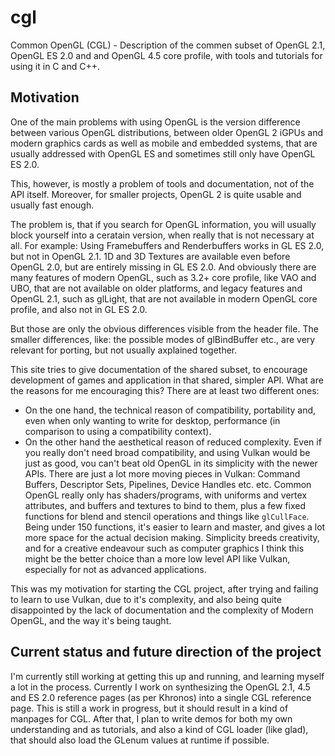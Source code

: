 # cgl
Common OpenGL (CGL) - Description of the commen subset of OpenGL 2.1, OpenGL ES 2.0 and and OpenGL 4.5 core profile, with tools and tutorials for using it in C and C++.

## Motivation

One of the main problems with using OpenGL is the version difference between various OpenGL distributions, between older OpenGL 2 iGPUs
and modern graphics cards as well as mobile and embedded systems, that are usually addressed with OpenGL ES and sometimes still only have OpenGL ES 2.0.

This, however, is mostly a problem of tools and documentation, not of the API itself. Moreover, for smaller projects, OpenGL 2 is quite usable and usually
fast enough.

The problem is, that if you search for OpenGL information, you will usually block yourself into a ceratain version, when really that is not necessary at
all. For example: Using Framebuffers and Renderbuffers works in GL ES 2.0, but not in OpenGL 2.1. 1D and 3D Textures are available even before OpenGL 2.0,
but are entirely missing in GL ES 2.0. And obviously there are many features of modern OpenGL, such as 3.2+ core profile, like VAO and UBO, that are not
available on older platforms, and legacy features and OpenGL 2.1, such as glLight, that are not available in modern OpenGL core profile, and also not in
GL ES 2.0.

But those are only the obvious differences visible from the header file. The smaller differences, like: the possible modes of glBindBuffer etc., are very
relevant for porting, but not usually axplained together.

This site tries to give documentation of the shared subset, to encourage development of games and application in that shared, simpler API. What are the
reasons for me encouraging this? There are at least two different ones:

- On the one hand, the technical reason of compatibility, portability and, even when only wanting to write for desktop, performance (in comparison to
using a compatibility context).
- On the other hand the aesthetical reason of reduced complexity. Even if you really don't need broad compatibility, and using Vulkan would be just as good,
vou can't beat old OpenGL in its simplicity with the newer APIs. There are just a lot more moving pieces in Vulkan: Command Buffers, Descriptor Sets,
Pipelines, Device Handles etc. etc. Common OpenGL really only has shaders/programs, with uniforms and vertex attributes, and buffers and textures to bind
to them, plus a few fixed functions for blend and stencil operations and things like `glCullFace`. Being under 150 functions, it's easier to learn and master,
and gives a lot more space for the actual decision making. Simplicity breeds creativity, and for a creative endeavour such as computer graphics I think
this might be the better choice than a more low level API like Vulkan, especially for not as advanced applications.

This was my motivation for starting the CGL project, after trying and failing to learn to use Vulkan, due to it's complexity, and also being quite
disappointed by the lack of documentation and the complexity of Modern OpenGL, and the way it's being taught.


## Current status and future direction of the project

I'm currently still working at getting this up and running, and learning myself a lot in the process. Currently I work on synthesizing the OpenGL 2.1, 4.5
and ES 2.0 reference pages (as per Khronos) into a single CGL reference page. This is still a work in progress, but it should result in a kind of
manpages for CGL. After that, I plan to write demos for both my own understanding and as tutorials, and also a kind of CGL loader (like glad), that should
also load the GLenum values at runtime if possible.
